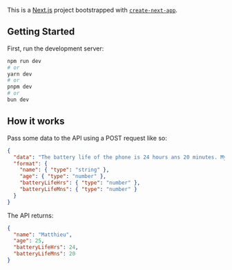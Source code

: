 This is a [Next.js](https://nextjs.org/) project bootstrapped with [`create-next-app`](https://github.com/vercel/next.js/tree/canary/packages/create-next-app).

## Getting Started

First, run the development server:

```bash
npm run dev
# or
yarn dev
# or
pnpm dev
# or
bun dev
```

## How it works

Pass some data to the API using a POST request like so:

```json
{
  "data": "The battery life of the phone is 24 hours ans 20 minutes. My name is Matthieu and I'm 25 years old.",
  "format": {
    "name": { "type": "string" },
    "age": { "type": "number" },
    "batteryLifeHrs": { "type": "number" },
    "batteryLifeMns": { "type": "number" }
  }
}
```

The API returns:

```json
{
  "name": "Matthieu",
  "age": 25,
  "batteryLifeHrs": 24,
  "batteryLifeMns": 20
}
```
